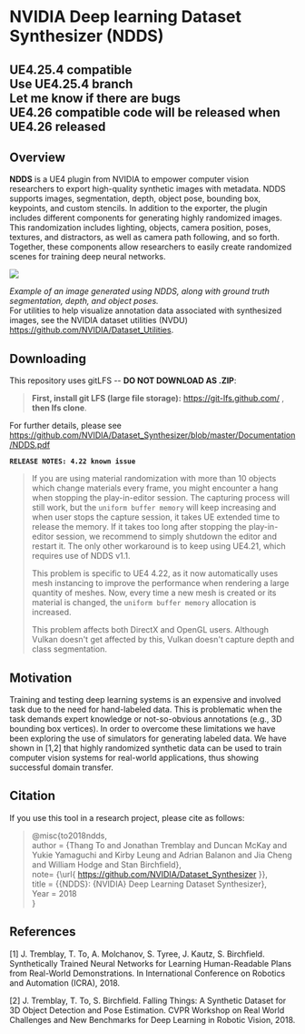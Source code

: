 
NVIDIA Deep learning Dataset Synthesizer (NDDS)
===============================================

UE4.25.4 compatible<br>
Use UE4.25.4 branch<br>
Let me know if there are bugs<br>
UE4.26 compatible code will be released when UE4.26 released
------------------------------

Overview
--------

**NDDS** is a UE4 plugin from NVIDIA to empower computer vision researchers to export high-quality synthetic images with metadata. NDDS supports images, segmentation, depth, object pose, bounding box, keypoints, and custom stencils. In addition to the exporter, the plugin includes different components for generating highly randomized images. This randomization includes lighting, objects, camera position, poses, textures, and distractors, as well as camera path following, and so forth. Together, these components allow researchers to easily create randomized scenes for training deep neural networks.

![](./NDDSIntro.png)

_Example of an image generated using NDDS, along with ground truth segmentation, depth, and object poses._ <br> For utilities to help visualize annotation data associated with synthesized images, see the NVIDIA dataset utilities (NVDU) https://github.com/NVIDIA/Dataset_Utilities.

Downloading
-----------
This repository uses gitLFS -- **DO NOT DOWNLOAD AS .ZIP**:

> **First, install git LFS (large file storage):** https://git-lfs.github.com/ , **then lfs clone**.

For further details, please see https://github.com/NVIDIA/Dataset_Synthesizer/blob/master/Documentation/NDDS.pdf

**`RELEASE NOTES: 4.22 known issue`**

<!--This NDDS version uses UE4 version `4.22` with the following release note: -->
> If you are using material randomization with more than 10 objects which change materials every frame, you might encounter a hang when stopping the play-in-editor session.  The capturing process will still work, but the `uniform buffer memory` will keep increasing and when user stops the capture session, it takes UE extended time to release the memory.  If it takes too long after stopping the play-in-editor session, we recommend to simply shutdown the editor and restart it.  The only other workaround is to keep using UE4.21, which requires use of NDDS v1.1.
> 
> This problem is specific to UE4 4.22, as it now automatically uses mesh instancing to improve the performance when rendering a large quantity of meshes.  Now, every time a new mesh is created or its material is changed, the `uniform buffer memory` allocation is increased.          
> 
> This problem affects both DirectX and OpenGL users.  Although Vulkan doesn't get affected by this, Vulkan doesn't capture depth and class segmentation.


Motivation
----------
Training and testing deep learning systems is an expensive and involved task due to the need for hand-labeled data. This is problematic when the task demands expert knowledge or not-so-obvious annotations (e.g., 3D bounding box vertices).  In order to overcome these limitations we have been exploring the use of simulators for generating labeled data. We have shown in [1,2] that highly randomized synthetic data can be used to train computer vision systems for real-world applications, thus showing successful domain transfer.

Citation
--------
If you use this tool in a research project, please cite as follows:
> \@misc{to2018ndds,<br> author = {Thang To and Jonathan Tremblay and Duncan McKay and Yukie Yamaguchi and Kirby Leung and Adrian Balanon and Jia Cheng and William Hodge and Stan Birchfield},<br> note= {\url{ https://github.com/NVIDIA/Dataset_Synthesizer }},<br> title = {{NDDS}: {NVIDIA} Deep Learning Dataset Synthesizer},<br> Year = 2018<br>}


References
----------
[1] J. Tremblay, T. To, A. Molchanov, S. Tyree, J. Kautz, S. Birchfield. Synthetically Trained Neural Networks for Learning Human-Readable Plans from Real-World Demonstrations. In International Conference on Robotics and Automation (ICRA), 2018.

[2] J. Tremblay, T. To, S. Birchfield.  Falling Things:  A Synthetic Dataset for 3D Object Detection and Pose Estimation.  CVPR Workshop on Real World Challenges and New Benchmarks for Deep Learning in Robotic Vision, 2018.
